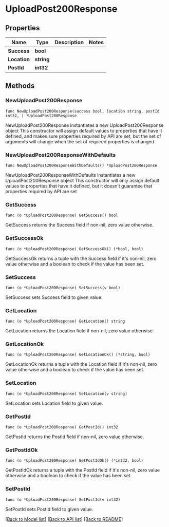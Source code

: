 # UploadPost200Response

## Properties

Name | Type | Description | Notes
------------ | ------------- | ------------- | -------------
**Success** | **bool** |  | 
**Location** | **string** |  | 
**PostId** | **int32** |  | 

## Methods

### NewUploadPost200Response

`func NewUploadPost200Response(success bool, location string, postId int32, ) *UploadPost200Response`

NewUploadPost200Response instantiates a new UploadPost200Response object
This constructor will assign default values to properties that have it defined,
and makes sure properties required by API are set, but the set of arguments
will change when the set of required properties is changed

### NewUploadPost200ResponseWithDefaults

`func NewUploadPost200ResponseWithDefaults() *UploadPost200Response`

NewUploadPost200ResponseWithDefaults instantiates a new UploadPost200Response object
This constructor will only assign default values to properties that have it defined,
but it doesn't guarantee that properties required by API are set

### GetSuccess

`func (o *UploadPost200Response) GetSuccess() bool`

GetSuccess returns the Success field if non-nil, zero value otherwise.

### GetSuccessOk

`func (o *UploadPost200Response) GetSuccessOk() (*bool, bool)`

GetSuccessOk returns a tuple with the Success field if it's non-nil, zero value otherwise
and a boolean to check if the value has been set.

### SetSuccess

`func (o *UploadPost200Response) SetSuccess(v bool)`

SetSuccess sets Success field to given value.


### GetLocation

`func (o *UploadPost200Response) GetLocation() string`

GetLocation returns the Location field if non-nil, zero value otherwise.

### GetLocationOk

`func (o *UploadPost200Response) GetLocationOk() (*string, bool)`

GetLocationOk returns a tuple with the Location field if it's non-nil, zero value otherwise
and a boolean to check if the value has been set.

### SetLocation

`func (o *UploadPost200Response) SetLocation(v string)`

SetLocation sets Location field to given value.


### GetPostId

`func (o *UploadPost200Response) GetPostId() int32`

GetPostId returns the PostId field if non-nil, zero value otherwise.

### GetPostIdOk

`func (o *UploadPost200Response) GetPostIdOk() (*int32, bool)`

GetPostIdOk returns a tuple with the PostId field if it's non-nil, zero value otherwise
and a boolean to check if the value has been set.

### SetPostId

`func (o *UploadPost200Response) SetPostId(v int32)`

SetPostId sets PostId field to given value.



[[Back to Model list]](../README.md#documentation-for-models) [[Back to API list]](../README.md#documentation-for-api-endpoints) [[Back to README]](../README.md)


